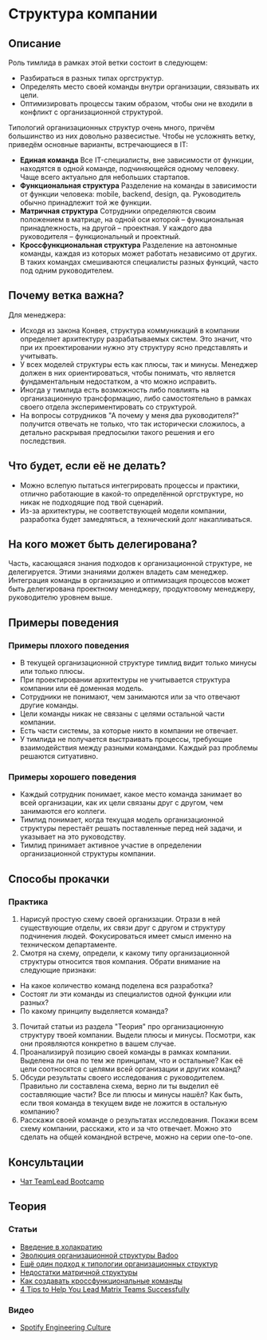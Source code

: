 # Структура компании
## Описание
Роль тимлида в рамках этой ветки состоит в следующем:
- Разбираться в разных типах оргструктур.
- Определять место своей команды внутри организации, связывать их цели.
- Оптимизировать процессы таким образом, чтобы они не входили в конфликт с организационной структурой.

Типологий организационных структур очень много, причём большинство из них довольно развесистые. Чтобы не усложнять ветку, приведём основные варианты, встречающиеся в IT:
- **Единая команда**
  Все IT-специалисты, вне зависимости от функции, находятся в одной команде, подчиняющейся одному человеку. Чаще всего актуально для небольших стартапов.
- **Функциональная структура**
  Разделение на команды в зависимости от функции человека: mobile, backend, design, qa. Руководитель обычно принадлежит той же функции.
- **Матричная структура**
  Сотрудники определяются своим положением в матрице, на одной оси которой – функциональная принадлежность, на другой – проектная. У каждого два руководителя – функциональный и проектный.
- **Кроссфункциональная структура**
  Разделение на автономные команды, каждая из которых может работать независимо от других. В таких командах смешиваются специалисты разных функций, часто под одним руководителем.

## Почему ветка важна?
Для менеджера:
- Исходя из закона Конвея, структура коммуникаций в компании определяет архитектуру разрабатываемых систем. Это значит, что при их проектировании нужно эту структуру ясно представлять и учитывать.
- У всех моделей структуры есть как плюсы, так и минусы. Менеджер должен в них ориентироваться, чтобы понимать, что является фундаментальным недостатком, а что можно исправить.
- Иногда у тимлида есть возможность либо повлиять на организационную трансформацию, либо самостоятельно в рамках своего отдела экспериментировать со структурой.
- На вопросы сотрудников "А почему у меня два руководителя?" получится отвечать не только, что так исторически сложилось, а детально раскрывая предпосылки такого решения и его последствия.

## Что будет, если её не делать?
- Можно вслепую пытаться интегрировать процессы и практики, отлично работающие в какой-то определённой оргструктуре, но никак не подходящие под твой сценарий.
- Из-за архитектуры, не соответствующей модели компании, разработка будет замедляться, а технический долг накапливаться.

## На кого может быть делегирована?
Часть, касающаяся знания подходов к организационной структуре, не делегируется. Этими знаниями должен владеть сам менеджер. Интеграция команды в организацию и оптимизация процессов может быть делегирована проектному менеджеру, продуктовому менеджеру, руководителю уровнем выше.

## Примеры поведения
### Примеры плохого поведения
- В текущей организационной структуре тимлид видит только минусы или только плюсы.
- При проектировании архитектуры не учитывается структура компании или её доменная модель.
- Сотрудники не понимают, чем занимаются или за что отвечают другие команды.
- Цели команды никак не связаны с целями остальной части компании.
- Есть части системы, за которые никто в компании не отвечает.
- У тимлида не получается выстраивать процессы, требующие взаимодействия между разными командами. Каждый раз проблемы решаются ситуативно.

### Примеры хорошего поведения
- Каждый сотрудник понимает, какое место команда занимает во всей организации, как их цели связаны друг с другом, чем занимаются его коллеги.
- Тимлид понимает, когда текущая модель организационной структуры перестаёт решать поставленные перед ней задачи, и указывает на это руководству.
- Тимлид принимает активное участие в определении организационной структуры компании.

## Способы прокачки
### Практика
1. Нарисуй простую схему своей организации. Отрази в ней существующие отделы, их связи друг с другом и структуру подчинения людей. Фокусироваться имеет смысл именно на техническом департаменте.
2. Смотря на схему, определи, к какому типу организационной структуры относится твоя компания. Обрати внимание на следующие признаки:
  - На какое количество команд поделена вся разработка?
  - Состоят ли эти команды из специалистов одной функции или разных?
  - По какому принципу выделяется команда?
3. Почитай статьи из раздела "Теория" про организационную структуру твоей компании. Выдели плюсы и минусы. Посмотри, как они проявляются конкретно в вашем случае.
4. Проанализируй позицию своей команды в рамках компании. Выделена ли она по тем же принципам, что и остальные? Как её цели соотносятся с целями всей организации и других команд?
5. Обсуди результаты своего исследования с руководителем. Правильно ли составлена схема, верно ли ты выделил её составляющие части? Все ли плюсы и минусы нашёл? Как быть, если твоя команда в текущем виде не ложится в остальную компанию?
6. Расскажи своей команде о результатах исследования. Покажи всем схему компании, расскажи, кто и за что отвечает. Можно это сделать на общей командной встрече, можно на серии one-to-one.

## Консультации
- [Чат TeamLead Bootcamp](https://t.me/tlbootcamp)

## Теория
### Статьи
- [Введение в холакратию](https://www.holacracy.org/what-is-holacracy)
- [Эволюция организационной структуры Badoo](https://habr.com/ru/company/badoo/blog/358582/)
- [Ещё один подход к типологии организационных структур](https://medium.com/the-ready/a-beginner-s-guide-to-org-design-982af0dd7f61)
- [Недостатки матричной структуры](https://medium.com/@lgoncalves1979/why-a-matrix-organisational-structure-will-destroy-your-company-84d934eadcc8)
- [Как создавать кроссфункциональные команды](https://medium.com/the-ready/a-practical-guide-to-cross-functional-work-e94f7f51d41a)
- [4 Tips to Help You Lead Matrix Teams Successfully](https://www.matrixmanagementinstitute.com/blog/4-tips-help-lead-matrix-teams-successfully/)

### Видео
- [Spotify Engineering Culture](https://www.youtube.com/watch?v=fj5y-6AoYfM)
